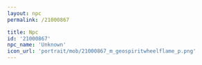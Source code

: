 ```yaml
---
layout: npc
permalink: /21000867

title: Npc
id: '21000867'
npc_name: 'Unknown'
icon_url: 'portrait/mob/21000867_m_geospiritwheelflame_p.png'
---
```

